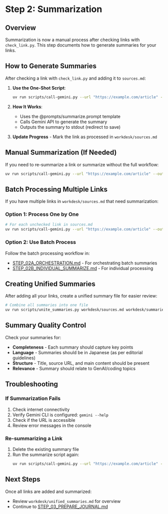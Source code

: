 # Step 2: Summarization

## Overview

Summarization is now a manual process after checking links with `check_link.py`. This step documents how to generate summaries for your links.

## How to Generate Summaries

After checking a link with `check_link.py` and adding it to `sources.md`:

1. **Use the One-Shot Script**:
   ```bash
   uv run scripts/call-gemini.py --url "https://example.com/article" --output workdesk/summaries/001_example_com_article.md
   ```

2. **How It Works**:
   - Uses the @prompts/summarize.prompt template
   - Calls Gemini API to generate the summary
   - Outputs the summary to stdout (redirect to save)

3. **Update Progress** - Mark the link as processed in `workdesk/sources.md`

## Manual Summarization (If Needed)

If you need to re-summarize a link or summarize without the full workflow:

```bash
uv run scripts/call-gemini.py --url "https://example.com/article" --output workdesk/summaries/001_example_com_article.md
```

## Batch Processing Multiple Links

If you have multiple links in `workdesk/sources.md` that need summarization:

### Option 1: Process One by One
```bash
# For each unchecked link in sources.md
uv run scripts/call-gemini.py --url "https://example.com/article" --output workdesk/summaries/001_example_com_article.md
```

### Option 2: Use Batch Process
Follow the batch processing workflow in:
- [STEP_02A_ORCHESTRATION.md](STEP_02A_ORCHESTRATION.md) - For orchestrating batch summaries
- [STEP_02B_INDIVIDUAL_SUMMARIZE.md](STEP_02B_INDIVIDUAL_SUMMARIZE.md) - For individual processing

## Creating Unified Summaries

After adding all your links, create a unified summary file for easier review:

```bash
# Combine all summaries into one file
uv run scripts/unite_summaries.py workdesk/sources.md workdesk/summaries workdesk/unified_summaries.md
```

## Summary Quality Control

Check your summaries for:
- **Completeness** - Each summary should capture key points
- **Language** - Summaries should be in Japanese (as per editorial guidelines)
- **Structure** - Title, source URL, and main content should be present
- **Relevance** - Summary should relate to GenAI/coding topics

## Troubleshooting

### If Summarization Fails
1. Check internet connectivity
2. Verify Gemini CLI is configured: `gemini --help`
3. Check if the URL is accessible
4. Review error messages in the console

### Re-summarizing a Link
1. Delete the existing summary file
2. Run the summarize script again:
   ```bash
   uv run scripts/call-gemini.py --url "https://example.com/article" --output workdesk/summaries/001_example_com_article.md
   ```

## Next Steps

Once all links are added and summarized:
- Review `workdesk/unified_summaries.md` for overview
- Continue to [STEP_03_PREPARE_JOURNAL.md](STEP_03_PREPARE_JOURNAL.md)